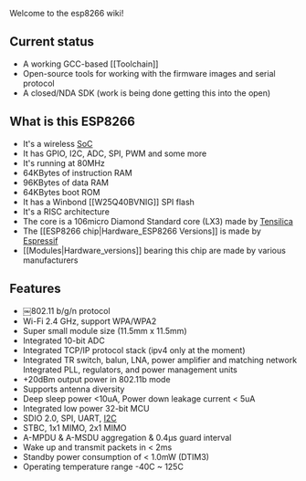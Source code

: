 Welcome to the esp8266 wiki!

## Current status
* A working GCC-based [[Toolchain]]
* Open-source tools for working with the firmware images and serial protocol
* A closed/NDA SDK (work is being done getting this into the open)


## What is this ESP8266
* It's a wireless [SoC](https://en.wikipedia.org/wiki/System_on_a_chip)
* It has GPIO, I2C, ADC, SPI, PWM and some more
* It's running at 80MHz
* 64KBytes of instruction RAM
* 96KBytes of data RAM
* 64KBytes boot ROM
* It has a Winbond [[W25Q40BVNIG]] SPI flash
* It's a RISC architecture
* The core is a 106micro Diamond Standard core (LX3) made by [Tensilica](http://ip.cadence.com/)
* The [[ESP8266 chip|Hardware_ESP8266 Versions]] is made by [Espressif](http://espressif.com/en/products/esp8266/)
* [[Modules|Hardware_versions]] bearing this chip are made by various manufacturers

## Features
* ￼802.11 b/g/n protocol
* Wi-Fi 2.4 GHz, support WPA/WPA2
* Super small module size (11.5mm x 11.5mm)
* Integrated 10-bit ADC
* Integrated TCP/IP protocol stack (ipv4 only at the moment)
* Integrated TR switch, balun, LNA, power amplifier and matching network Integrated PLL, regulators, and power management units
* +20dBm output power in 802.11b mode
* Supports antenna diversity
* Deep sleep power <10uA, Power down leakage current < 5uA
* Integrated low power 32-bit MCU
* SDIO 2.0, SPI, UART, [I2C](Drivers)
* STBC, 1x1 MIMO, 2x1 MIMO
* A-MPDU & A-MSDU aggregation & 0.4μs guard interval
* Wake up and transmit packets in < 2ms
* Standby power consumption of < 1.0mW (DTIM3)
* Operating temperature range -40C ~ 125C